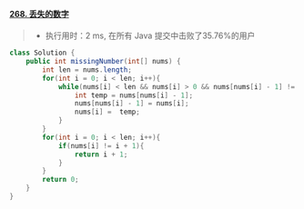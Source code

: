 #### [268. 丢失的数字](https://leetcode-cn.com/problems/missing-number/)

> - 执行用时：2 ms, 在所有 Java 提交中击败了35.76%的用户

```java
class Solution {
    public int missingNumber(int[] nums) {
        int len = nums.length;
        for(int i = 0; i < len; i++){
            while(nums[i] < len && nums[i] > 0 && nums[nums[i] - 1] != nums[i]){
                int temp = nums[nums[i] - 1];
                nums[nums[i] - 1] = nums[i];
                nums[i] =  temp;
            }
        }
        for(int i = 0; i < len; i++){
            if(nums[i] != i + 1){
                return i + 1;
            }
        }
        return 0;
    }
}
```

